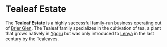 # Tealeaf Estate

The **Tealeaf Estate** is a highly successful family-run business operating out of [Brier Glen](../../societier/esterfell-accord/brier-glen). The Tealeaf family specializes in the cultivation of tea, a plant that grows natively in [Yggru](../../mote/esterfell/yggru) but was only introduced to [Lenya](../../mote/esterfell/lenya) in the last century by the Tealeaves.
